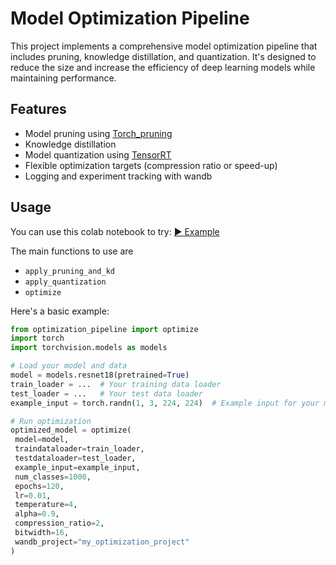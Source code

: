 # Model Optimization Pipeline

This project implements a comprehensive model optimization pipeline that includes pruning, knowledge distillation, and quantization. It's designed to reduce the size and increase the efficiency of deep learning models while maintaining performance.

## Features

- Model pruning using [Torch_pruning](https://github.com/VainF/Torch-Pruning) 
- Knowledge distillation 
- Model quantization using [TensorRT](https://github.com/NVIDIA-AI-IOT/torch2trt) 
- Flexible optimization targets (compression ratio or speed-up)
- Logging and experiment tracking with wandb


## Usage

You can use this colab notebook to try: [▶️ Example](https://colab.research.google.com/drive/1D9QxTZ4PcTbvc90nnfyVujgsEcGKfP_f?usp=sharing)

The main functions to use are
- `apply_pruning_and_kd`
- `apply_quantization`
- `optimize` 


Here's a basic example:

```python
from optimization_pipeline import optimize
import torch
import torchvision.models as models

# Load your model and data
model = models.resnet18(pretrained=True)
train_loader = ...  # Your training data loader
test_loader = ...   # Your test data loader
example_input = torch.randn(1, 3, 224, 224)  # Example input for your model

# Run optimization
optimized_model = optimize(
 model=model,
 traindataloader=train_loader,
 testdataloader=test_loader,
 example_input=example_input,
 num_classes=1000,
 epochs=120,
 lr=0.01,
 temperature=4,
 alpha=0.9,
 compression_ratio=2,
 bitwidth=16,
 wandb_project="my_optimization_project"
)
```
